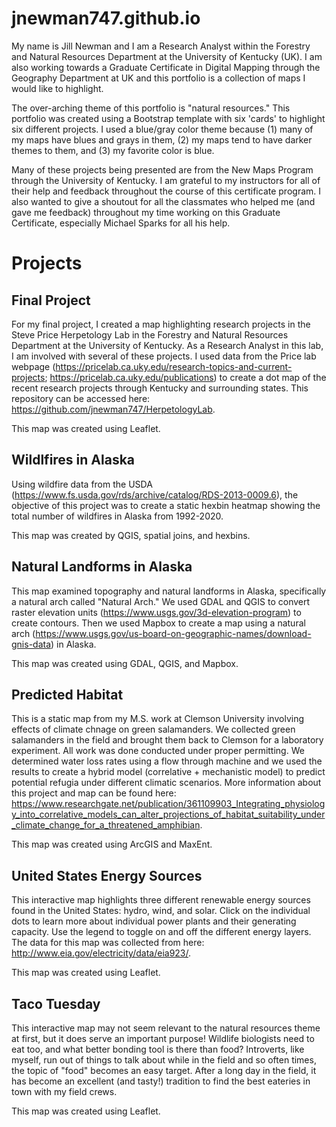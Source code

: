 # jnewman747.github.io

My name is Jill Newman and I am a Research Analyst within the Forestry and Natural Resources Department at the University of Kentucky (UK). I am also working towards a Graduate Certificate in Digital Mapping through the Geography Department at UK and this portfolio is a collection of maps I would like to highlight.

The over-arching theme of this portfolio is "natural resources." This portfolio was created using a Bootstrap template with six 'cards' to highlight six different projects. I used a blue/gray color theme because (1) many of my maps have blues and grays in them, (2) my maps tend to have darker themes to them, and (3) my favorite color is blue.

Many of these projects being presented are from the New Maps Program through the University of Kentucky. I am grateful to my instructors for all of their help and feedback throughout the course of this certificate program. I also wanted to give a shoutout for all the classmates who helped me (and gave me feedback) throughout my time working on this Graduate Certificate, especially Michael Sparks for all his help.


# Projects

## Final Project

For my final project, I created a map highlighting research projects in the Steve Price Herpetology Lab in the Forestry and Natural Resources Department at the University of Kentucky. As a Research Analyst in this lab, I am involved with several of these projects. I used data from the Price lab webpage (https://pricelab.ca.uky.edu/research-topics-and-current-projects; https://pricelab.ca.uky.edu/publications) to create a dot map of the recent research projects through Kentucky and surrounding states. This repository can be accessed here: https://github.com/jnewman747/HerpetologyLab.

This map was created using Leaflet.


## Wildlfires in Alaska

Using wildfire data from the USDA (https://www.fs.usda.gov/rds/archive/catalog/RDS-2013-0009.6), the objective of this project was to create a static hexbin heatmap showing the total number of wildfires in Alaska from 1992-2020.

This map was created by QGIS, spatial joins, and hexbins.


## Natural Landforms in Alaska

This map examined topography and natural landforms in Alaska, specifically a natural arch called "Natural Arch." We used GDAL and QGIS to convert raster elevation units (https://www.usgs.gov/3d-elevation-program) to create contours. Then we used Mapbox to create a map using a natural arch (https://www.usgs.gov/us-board-on-geographic-names/download-gnis-data) in Alaska.

This map was created using GDAL, QGIS, and Mapbox.


## Predicted Habitat

This is a static map from my M.S. work at Clemson University involving effects of climate chnage on green salamanders. We collected green salamanders in the field and brought them back to Clemson for a laboratory experiment. All work was done conducted under proper permitting. We determined water loss rates using a flow through machine and we used the results to create a hybrid model (correlative + mechanistic model) to predict potential refugia under different climatic scenarios. More information about this project and map can be found here: https://www.researchgate.net/publication/361109903_Integrating_physiology_into_correlative_models_can_alter_projections_of_habitat_suitability_under_climate_change_for_a_threatened_amphibian.

This map was created using ArcGIS and MaxEnt.


## United States Energy Sources

This interactive map highlights three different renewable energy sources found in the United States: hydro, wind, and solar. Click on the individual dots to learn more about individual power plants and their generating capacity. Use the legend to toggle on and off the different energy layers. The data for this map was collected from here: http://www.eia.gov/electricity/data/eia923/.

This map was created using Leaflet.


## Taco Tuesday

This interactive map may not seem relevant to the natural resources theme at first, but it does serve an important purpose! Wildlife biologists need to eat too, and what better bonding tool is there than food? Introverts, like myself, run out of things to talk about while in the field and so often times, the topic of "food" becomes an easy target. After a long day in the field, it has become an excellent (and tasty!) tradition to find the best eateries in town with my field crews.

This map was created using Leaflet.




